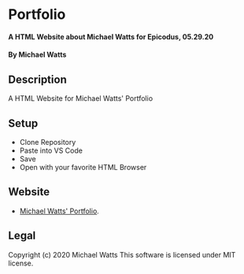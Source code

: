 # Portfolio

#### A HTML Website about Michael Watts for Epicodus, 05.29.20

#### By Michael Watts

## Description

A  HTML Website for Michael Watts' Portfolio

## Setup

* Clone Repository
* Paste into VS Code
* Save
* Open with your favorite HTML Browser

## Website
* [Michael Watts' Portfolio](www.github.io/wattsjmichael/portfolio).

## Legal
Copyright (c) 2020 Michael Watts
This software is licensed under MIT license.
